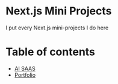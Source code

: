 # Next.js Mini Projects
I put every Next.js mini-projects I do here

# Table of contents

-  [AI SAAS](./ai-saas)
-  [Portfolio](./portfolio)
